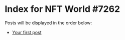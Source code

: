 # Index for NFT World #7262
Posts will be displayed in the order below:

- [Your first post](./001-first.md)

